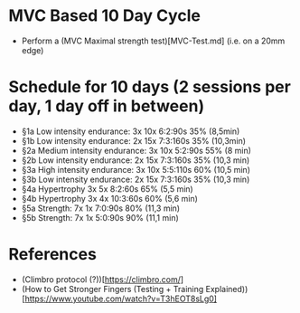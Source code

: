 # MVC Based 10 Day Cycle
+ Perform a (MVC Maximal strength test)[MVC-Test.md] (i.e. on a 20mm edge)

# Schedule for 10 days (2 sessions per day, 1 day off in between)
+ §1a Low intensity endurance: 3x 10x 6:2:90s 35% (8,5min)
+ §1b Low intensity endurance: 2x 15x 7:3:160s 35% (10,3min)	
+ §2a Medium intensity endurance: 3x 10x 5:2:90s 55% (8 min)
+ §2b Low intensity endurance: 2x 15x 7:3:160s 35% (10,3 min)	
+ §3a High intensity endurance: 3x 10x 5:5:110s 60% (10,5 min)
+ §3b Low intensity endurance: 2x 15x 7:3:160s 35% (10,3 min)	
+ §4a Hypertrophy 3x 5x 8:2:60s 65% (5,5 min)
+ §4b Hypertrophy 3x 4x 10:3:60s 60% (5,6 min)	
+ §5a Strength: 7x 1x 7:0:90s 80% (11,3 min)
+ §5b Strength: 7x 1x 5:0:90s 90% (11,1 min)


# References
- (Climbro protocol (?))[https://climbro.com/]
- (How to Get Stronger Fingers (Testing + Training Explained))[https://www.youtube.com/watch?v=T3hEOT8sLg0]
